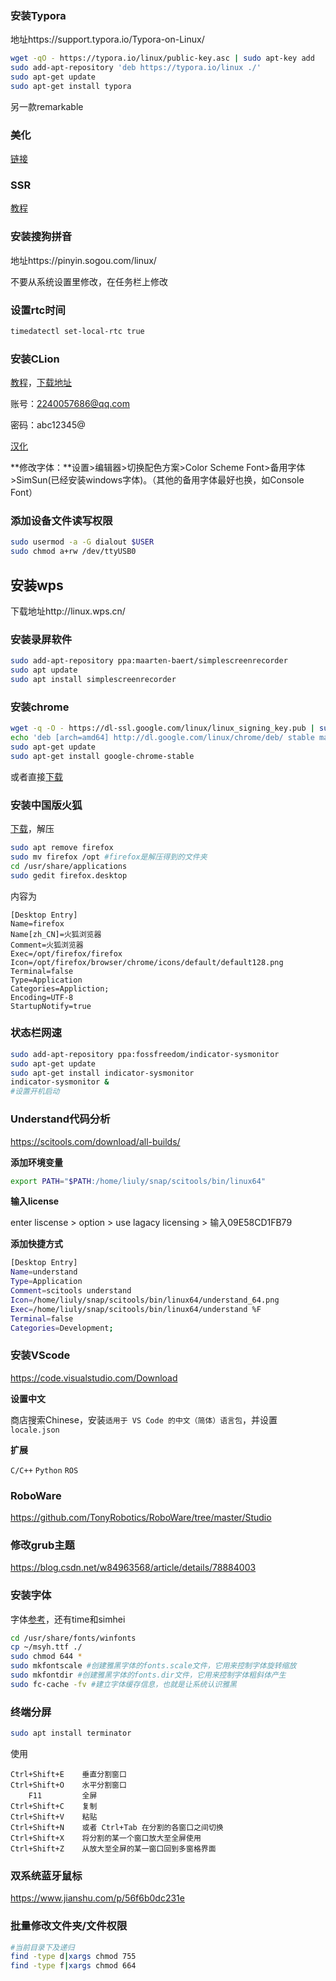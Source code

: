 ### 安装Typora

地址https://support.typora.io/Typora-on-Linux/

```sh
wget -qO - https://typora.io/linux/public-key.asc | sudo apt-key add
sudo add-apt-repository 'deb https://typora.io/linux ./'
sudo apt-get update
sudo apt-get install typora
```

另一款remarkable

### 美化

[链接](https://blog.csdn.net/seniusen/article/details/79815107)

### SSR

[教程](https://github.com/qingshuisiyuan/electron-ssr-backup)

### 安装搜狗拼音

地址https://pinyin.sogou.com/linux/

不要从系统设置里修改，在任务栏上修改

### 设置rtc时间

```sh
timedatectl set-local-rtc true
```

### 安装CLion

[教程](https://blog.csdn.net/u010925447/article/details/73251780)，[下载地址](https://www.jetbrains.com/clion/download/#section=linux)

账号：2240057686@qq.com

密码：abc12345@

[汉化](https://github.com/pingfangx/jetbrains-in-chinese/tree/master/CLion)

**修改字体：**设置>编辑器>切换配色方案>Color Scheme Font>备用字体>SimSun(已经安装windows字体)。（其他的备用字体最好也换，如Console Font）

### 添加设备文件读写权限

```sh
sudo usermod -a -G dialout $USER
sudo chmod a+rw /dev/ttyUSB0
```

## 安装wps
下载地址http://linux.wps.cn/

### 安装录屏软件

```sh
sudo add-apt-repository ppa:maarten-baert/simplescreenrecorder
sudo apt update
sudo apt install simplescreenrecorder
```

### 安装chrome

```sh
wget -q -O - https://dl-ssl.google.com/linux/linux_signing_key.pub | sudo apt-key add -
echo 'deb [arch=amd64] http://dl.google.com/linux/chrome/deb/ stable main' | sudo tee /etc/apt/sources.list.d/google-chrome.list
sudo apt-get update 
sudo apt-get install google-chrome-stable
```

或者直接[下载](https://dl.google.com/linux/direct/google-chrome-stable_current_amd64.deb
)

### 安装中国版火狐

[下载](http://www.firefox.com.cn/download/)，解压

```sh
sudo apt remove firefox
sudo mv firefox /opt #firefox是解压得到的文件夹
cd /usr/share/applications
sudo gedit firefox.desktop
```

内容为

```
[Desktop Entry]
Name=firefox
Name[zh_CN]=火狐浏览器
Comment=火狐浏览器
Exec=/opt/firefox/firefox
Icon=/opt/firefox/browser/chrome/icons/default/default128.png
Terminal=false
Type=Application
Categories=Appliction;
Encoding=UTF-8
StartupNotify=true
```

### 状态栏网速

```sh
sudo add-apt-repository ppa:fossfreedom/indicator-sysmonitor
sudo apt-get update
sudo apt-get install indicator-sysmonitor
indicator-sysmonitor &
#设置开机启动
```



### Understand代码分析

https://scitools.com/download/all-builds/

**添加环境变量**

```sh
export PATH="$PATH:/home/liuly/snap/scitools/bin/linux64"
```

**输入license**

enter liscense > option > use lagacy licensing > 输入09E58CD1FB79

**添加快捷方式**

```sh
[Desktop Entry]
Name=understand
Type=Application
Comment=scitools understand
Icon=/home/liuly/snap/scitools/bin/linux64/understand_64.png
Exec=/home/liuly/snap/scitools/bin/linux64/understand %F
Terminal=false
Categories=Development;
```

### 安装VScode

https://code.visualstudio.com/Download

**设置中文**

商店搜索Chinese，安装`适用于 VS Code 的中文（简体）语言包`，并设置`locale.json`

**扩展**

`C/C++` `Python` `ROS`

### RoboWare

https://github.com/TonyRobotics/RoboWare/tree/master/Studio

### 修改grub主题

https://blog.csdn.net/w84963568/article/details/78884003

### 安装字体

字体[参考](https://www.cnblogs.com/Dylansuns/p/7648002.html)，还有time和simhei

```sh
cd /usr/share/fonts/winfonts
cp ~/msyh.ttf ./
sudo chmod 644 *
sudo mkfontscale #创建雅黑字体的fonts.scale文件，它用来控制字体旋转缩放
sudo mkfontdir #创建雅黑字体的fonts.dir文件，它用来控制字体粗斜体产生
sudo fc-cache -fv #建立字体缓存信息，也就是让系统认识雅黑
```

### 终端分屏

```bash
sudo apt install terminator
```

使用

```
Ctrl+Shift+E    垂直分割窗口
Ctrl+Shift+O    水平分割窗口
    F11         全屏
Ctrl+Shift+C    复制
Ctrl+Shift+V    粘贴
Ctrl+Shift+N    或者 Ctrl+Tab 在分割的各窗口之间切换
Ctrl+Shift+X    将分割的某一个窗口放大至全屏使用
Ctrl+Shift+Z    从放大至全屏的某一窗口回到多窗格界面
```

### 双系统蓝牙鼠标

https://www.jianshu.com/p/56f6b0dc231e

### 批量修改文件夹/文件权限

```sh
#当前目录下及递归
find -type d|xargs chmod 755
find -type f|xargs chmod 664
```

